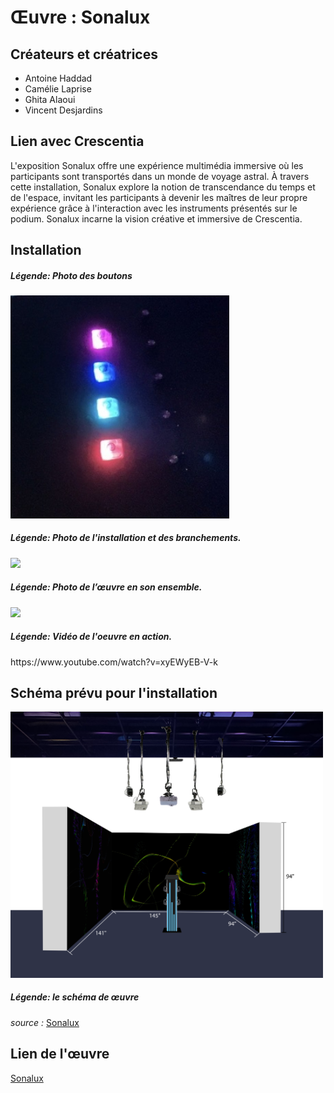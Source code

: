 # Œuvre : Sonalux

## Créateurs et créatrices
- Antoine Haddad
- Camélie Laprise
- Ghita Alaoui
- Vincent Desjardins

## Lien avec Crescentia
L'exposition Sonalux offre une expérience multimédia immersive où les participants sont transportés dans un monde de voyage astral. À travers cette installation, Sonalux explore la notion de transcendance du temps et de l'espace, invitant les participants à devenir les maîtres de leur propre expérience grâce à l'interaction avec les instruments présentés sur le podium. Sonalux incarne la vision créative et immersive de Crescentia.

## Installation
<h5>Légende: Photo des boutons</h5>
<img src="medias/oeuvre_boutons.jpg" alt="œuvre boutons" width="350"/>

<h5>Légende: ‎Photo de l'installation et des branchements.</h5>
<img src="medias/œuvre_vue_installation_fils.jpg" width="350"/>

<h5>Légende: Photo de l’œuvre en son ensemble.</h5>
<img src="medias/œuvre_vue_globale.jpg" width="350"/>

<h5>Légende: Vidéo de l'oeuvre en action.</h5>
https://www.youtube.com/watch?v=xyEWyEB-V-k


## Schéma prévu pour l'installation
<img src="medias/œuvre_schéma.png" alt="œuvre schéma" width="500"/>
<h5>Légende: le schéma de œuvre</h5>

*source :* [Sonalux](https://tim-montmorency.com/2024/projets/Sonalux/docs/web/index.html)

## Lien de l'œuvre
[Sonalux](https://tim-montmorency.com/2024/projets/Sonalux/docs/web/index.html)
